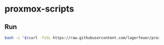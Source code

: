 # proxmox-scripts

## Run

```bash
bash -c "$(curl -fsSL https://raw.githubusercontent.com/lagerfeuer/proxmox-scripts/main/create-template.sh)"
```
